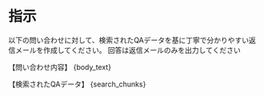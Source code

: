 # 指示
以下の問い合わせに対して、検索されたQAデータを基に丁寧で分かりやすい返信メールを作成してください。
回答は返信メールのみを出力してください

【問い合わせ内容】
{body_text}

【検索されたQAデータ】
{search_chunks}